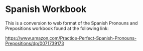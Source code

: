 # Spanish Workbook

This is a conversion to web format of the Spanish Pronouns and Prepositions workbook found at the following link:

https://www.amazon.com/Practice-Perfect-Spanish-Pronouns-Prepositions/dp/0071739173

